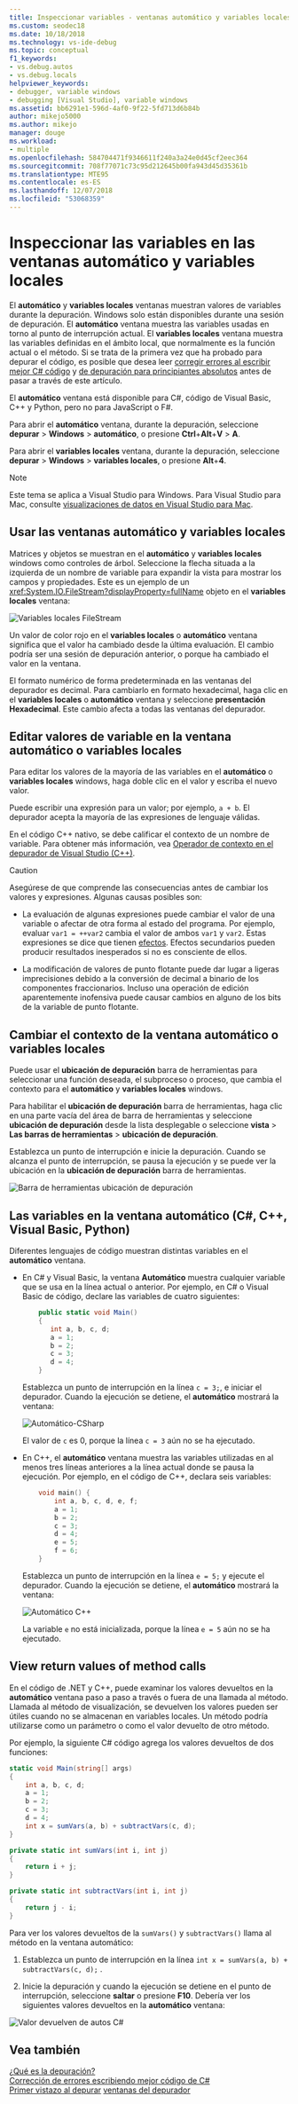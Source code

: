```yaml
---
title: Inspeccionar variables - ventanas automático y variables locales | Microsoft Docs
ms.custom: seodec18
ms.date: 10/18/2018
ms.technology: vs-ide-debug
ms.topic: conceptual
f1_keywords:
- vs.debug.autos
- vs.debug.locals
helpviewer_keywords:
- debugger, variable windows
- debugging [Visual Studio], variable windows
ms.assetid: bb6291e1-596d-4af0-9f22-5fd713d6b84b
author: mikejo5000
ms.author: mikejo
manager: douge
ms.workload:
- multiple
ms.openlocfilehash: 584704471f9346611f240a3a24e0d45cf2eec364
ms.sourcegitcommit: 708f77071c73c95d212645b00fa943d45d35361b
ms.translationtype: MTE95
ms.contentlocale: es-ES
ms.lasthandoff: 12/07/2018
ms.locfileid: "53068359"
---
```

# <a name="inspect-variables-in-the-autos-and-locals-windows"></a>Inspeccionar las variables en las ventanas automático y variables locales

El **automático** y **variables locales** ventanas muestran valores de variables durante la depuración. Windows solo están disponibles durante una sesión de depuración. El **automático** ventana muestra las variables usadas en torno al punto de interrupción actual. El **variables locales** ventana muestra las variables definidas en el ámbito local, que normalmente es la función actual o el método. Si se trata de la primera vez que ha probado para depurar el código, es posible que desea leer [corregir errores al escribir mejor C# código](../debugger/write-better-code-with-visual-studio.md) y [de depuración para principiantes absolutos](../debugger/debugging-absolute-beginners.md) antes de pasar a través de este artículo.

 El **automático** ventana está disponible para C#, código de Visual Basic, C++ y Python, pero no para JavaScript o F#.
  
Para abrir el **automático** ventana, durante la depuración, seleccione **depurar** > **Windows** > **automático**, o presione **Ctrl**+**Alt**+**V** > **A**.  

Para abrir el **variables locales** ventana, durante la depuración, seleccione **depurar** > **Windows** > **variables locales**, o presione **Alt**+**4**.

> [!NOTE]
> Este tema se aplica a Visual Studio para Windows. Para Visual Studio para Mac, consulte [visualizaciones de datos en Visual Studio para Mac](/visualstudio/mac/data-visualizations).

## <a name="use-the-autos-and-locals-windows"></a>Usar las ventanas automático y variables locales

Matrices y objetos se muestran en el **automático** y **variables locales** windows como controles de árbol. Seleccione la flecha situada a la izquierda de un nombre de variable para expandir la vista para mostrar los campos y propiedades. Este es un ejemplo de un <xref:System.IO.FileStream?displayProperty=fullName> objeto en el **variables locales** ventana:

![Variables locales FileStream](../debugger/media/locals-filestream.png "FileStream de variables locales")

Un valor de color rojo en el **variables locales** o **automático** ventana significa que el valor ha cambiado desde la última evaluación. El cambio podría ser una sesión de depuración anterior, o porque ha cambiado el valor en la ventana.

El formato numérico de forma predeterminada en las ventanas del depurador es decimal. Para cambiarlo en formato hexadecimal, haga clic en el **variables locales** o **automático** ventana y seleccione **presentación Hexadecimal**. Este cambio afecta a todas las ventanas del depurador.

## <a name="edit-variable-values-in-the-autos-or-locals-window"></a>Editar valores de variable en la ventana automático o variables locales

Para editar los valores de la mayoría de las variables en el **automático** o **variables locales** windows, haga doble clic en el valor y escriba el nuevo valor.

Puede escribir una expresión para un valor; por ejemplo, `a + b`. El depurador acepta la mayoría de las expresiones de lenguaje válidas.

En el código C++ nativo, se debe calificar el contexto de un nombre de variable. Para obtener más información, vea [Operador de contexto en el depurador de Visual Studio (C++)](../debugger/context-operator-cpp.md).

>[!CAUTION]
>Asegúrese de que comprende las consecuencias antes de cambiar los valores y expresiones. Algunas causas posibles son:
>
>-   La evaluación de algunas expresiones puede cambiar el valor de una variable o afectar de otra forma al estado del programa. Por ejemplo, evaluar `var1 = ++var2` cambia el valor de ambos `var1` y `var2`. Estas expresiones se dice que tienen [efectos](https://en.wikipedia.org/wiki/Side_effect_\(computer_science\)). Efectos secundarios pueden producir resultados inesperados si no es consciente de ellos.
>
>-   La modificación de valores de punto flotante puede dar lugar a ligeras imprecisiones debido a la conversión de decimal a binario de los componentes fraccionarios. Incluso una operación de edición aparentemente inofensiva puede causar cambios en alguno de los bits de la variable de punto flotante.

## <a name="change-the-context-for-the-autos-or-locals-window"></a>Cambiar el contexto de la ventana automático o variables locales

Puede usar el **ubicación de depuración** barra de herramientas para seleccionar una función deseada, el subproceso o proceso, que cambia el contexto para el **automático** y **variables locales** windows.

Para habilitar el **ubicación de depuración** barra de herramientas, haga clic en una parte vacía del área de barra de herramientas y seleccione **ubicación de depuración** desde la lista desplegable o seleccione **vista**  >   **Las barras de herramientas** > **ubicación de depuración**.

Establezca un punto de interrupción e inicie la depuración. Cuando se alcanza el punto de interrupción, se pausa la ejecución y se puede ver la ubicación en la **ubicación de depuración** barra de herramientas.

![Barra de herramientas ubicación de depuración](../debugger/media/debuglocationtoolbar.png "barra de herramientas ubicación de depuración")

## <a name="bkmk_whatvariables"></a> Las variables en la ventana automático (C#, C++, Visual Basic, Python)

 Diferentes lenguajes de código muestran distintas variables en el **automático** ventana.

 - En C# y Visual Basic, la ventana **Automático** muestra cualquier variable que se usa en la línea actual o anterior. Por ejemplo, en C# o Visual Basic de código, declare las variables de cuatro siguientes:

   ```csharp
       public static void Main()
       {
          int a, b, c, d;
          a = 1;
          b = 2;
          c = 3;
          d = 4;
       }
   ```

   Establezca un punto de interrupción en la línea `c = 3;`, e iniciar el depurador. Cuando la ejecución se detiene, el **automático** mostrará la ventana:

   ![Automático-CSharp](../debugger/media/autos-csharp.png "automático-CSharp")

   El valor de `c` es 0, porque la línea `c = 3` aún no se ha ejecutado.

 - En C++, el **automático** ventana muestra las variables utilizadas en al menos tres líneas anteriores a la línea actual donde se pausa la ejecución. Por ejemplo, en el código de C++, declara seis variables:

   ```C++
       void main() {
           int a, b, c, d, e, f;
           a = 1;
           b = 2;
           c = 3;
           d = 4;
           e = 5;
           f = 6;
       }
   ```

    Establezca un punto de interrupción en la línea `e = 5;` y ejecute el depurador. Cuando la ejecución se detiene, el **automático** mostrará la ventana:

    ![Automático C++](../debugger/media/autos-cplus.png "automático C++")

    La variable `e` no está inicializada, porque la línea `e = 5` aún no se ha ejecutado.

##  <a name="bkmk_returnValue"></a> View return values of method calls
 En el código de .NET y C++, puede examinar los valores devueltos en la **automático** ventana paso a paso a través o fuera de una llamada al método. Llamada al método de visualización, se devuelven los valores pueden ser útiles cuando no se almacenan en variables locales. Un método podría utilizarse como un parámetro o como el valor devuelto de otro método.

 Por ejemplo, la siguiente C# código agrega los valores devueltos de dos funciones:

```csharp
static void Main(string[] args)
{
    int a, b, c, d;
    a = 1;
    b = 2;
    c = 3;
    d = 4;
    int x = sumVars(a, b) + subtractVars(c, d);
}

private static int sumVars(int i, int j)
{
    return i + j;
}

private static int subtractVars(int i, int j)
{
    return j - i;
}
```

Para ver los valores devueltos de la `sumVars()` y `subtractVars()` llama al método en la ventana automático:

1. Establezca un punto de interrupción en la línea `int x = sumVars(a, b) + subtractVars(c, d);` .  
   
1. Inicie la depuración y cuando la ejecución se detiene en el punto de interrupción, seleccione **saltar** o presione **F10**. Debería ver los siguientes valores devueltos en la **automático** ventana:  
   
  ![Valor devuelven de autos C# ](../debugger/media/autosreturnvaluecsharp2.png "automático de valor devueltoC#")  
  
## <a name="see-also"></a>Vea también  
 [¿Qué es la depuración?](../debugger/what-is-debugging.md)  
 [Corrección de errores escribiendo mejor código de C#](../debugger/write-better-code-with-visual-studio.md)  
 [Primer vistazo al depurar](../debugger/debugger-feature-tour.md) [ventanas del depurador](../debugger/debugger-windows.md)
